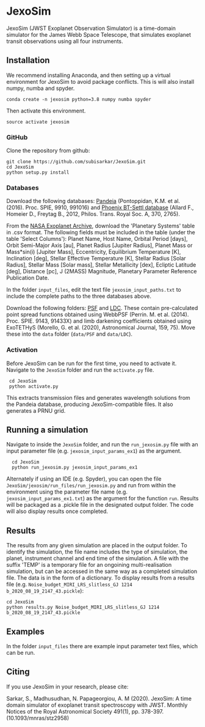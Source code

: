 # JexoSim

JexoSim (JWST Exoplanet Observation Simulator) is a time-domain simulator for the James Webb Space Telescope, that simulates exoplanet transit observations using all four instruments.

Installation
------
We recommend installing Anaconda, and then setting up a virtual environment for JexoSim to avoid package conflicts.  This is will also install numpy, numba and spyder.

    conda create -n jexosim python=3.8 numpy numba spyder

Then activate this environment.

    source activate jexosim
  

### GitHub

Clone the repository from github:

    git clone https://github.com/subisarkar/JexoSim.git
    cd JexoSim
    python setup.py install
    
### Databases

Download the following databases:  [Pandeia](https://stsci.app.box.com/v/pandeia-refdata-v1p5p1/) (Pontoppidan, K.M. et al. (2016). Proc. SPIE, 9910, 991016) and [Phoenix BT-Settl database](https://phoenix.ens-lyon.fr/Grids/BT-Settl/CIFIST2011_2015/FITS/BT-Settl_M-0.0a+0.0.tar) (Allard F., Homeier D., Freytag B., 2012, Philos. Trans. Royal Soc. A, 370, 2765).  

From the [NASA Exoplanet Archive](https://exoplanetarchive.ipac.caltech.edu/cgi-bin/TblView/nph-tblView?app=ExoTbls&config=PS&constraint=default_flag=1), download the 'Planetary Systems' table in .csv format. The following fields must be included in the table (under the table 'Select Columns'): Planet Name, Host Name, Orbital Period [days], Orbit Semi-Major Axis [au], Planet Radius [Jupiter Radius], Planet Mass or Mass*sin(i) [Jupiter Mass], Eccentricity, Equilibrium Temperature [K], Inclination [deg], Stellar Effective Temperature [K], Stellar Radius [Solar Radius], Stellar Mass [Solar mass], Stellar Metallicity [dex], Ecliptic Latitude [deg], Distance [pc], J (2MASS) Magnitude, Planetary Parameter Reference Publication Date.

In the folder `input_files`, edit the text file `jexosim_input_paths.txt` to include the complete paths to the three databases above.

Download the following folders: [PSF](https://drive.google.com/file/d/1sh7jHOA9vTQWst9dXo5DeGDXq_ZBK8IU/view?usp=sharing) and [LDC](https://drive.google.com/file/d/1Vg10lp_Pfyrii1fg2B6QhjuyTLlYImq4/view?usp=sharing).  These contain pre-calculated point spread functions obtained using WebbPSF (Perrin. M. et al. (2014). Proc. SPIE. 9143, 91433X) and limb darkening coefficients obtained using ExoTETHyS (Morello, G. et al. (2020), Astronomical Journal, 159, 75).  Move these into the 
`data` folder (`data/PSF` and `data/LDC`).

### Activation
Before JexoSim can be run for the first time, you need to activate it.  Navigate to the `JexoSim` folder and run the `activate.py` file.  

     cd JexoSim
     python activate.py
 
 This extracts transmission files and generates wavelength solutions from the Pandeia database, producing JexoSim-compatible files.  It also generates a PRNU grid.
 

Running a simulation
------
Navigate to inside the `JexoSim` folder, and run the `run_jexosim.py` file with an input parameter file (e.g. `jexosim_input_params_ex1`) as the argument.

      cd JexoSim
      python run_jexosim.py jexosim_input_params_ex1
      
Alternately if using an IDE (e.g. Spyder), you can open the file `JexoSim/jexosim/run_files/run_jexosim.py` and run from within the environment using the parameter file name (e.g. `jexosim_input_params_ex1.txt`) as the argument for the function `run`.
Results will be packaged as a .pickle file in the designated output folder.  The code will also display results once completed.

Results
------
The results from any given simulation are placed in the output folder.  To identify the simulation, the file name includes the type of simulation, the planet, instrument channel and end time of the simulation.  A file with the suffix 'TEMP' is a temporary file for an ongoining multi-realisation simulation, but can be accessed in the same way as a completed simulation file.  The data is in the form of a dictionary.   To display results from a results file (e.g. `Noise_budget_MIRI_LRS_slitless_GJ 1214 b_2020_08_19_2147_43.pickle`):

    cd JexoSim
    python results.py Noise_budget_MIRI_LRS_slitless_GJ 1214 b_2020_08_19_2147_43.pickle


Examples
------
In the folder `input_files` there are example input parameter text files, which can be run.  

Citing
------

If you use JexoSim in your research, please cite:

Sarkar, S., Madhusudhan, N. Papageorgiou, A.  M (2020). JexoSim: A time domain simulator of exoplanet transit spectroscopy with JWST. Monthly Notices of the Royal Astronomical Society 491(1), pp. 378-397. (10.1093/mnras/stz2958)

